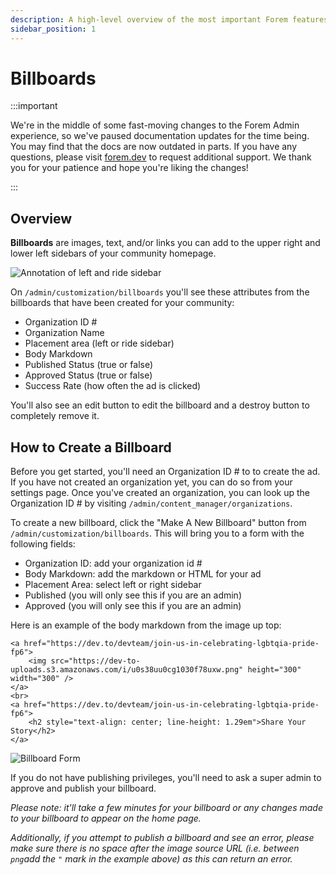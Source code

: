 ```yaml
---
description: A high-level overview of the most important Forem features.
sidebar_position: 1
---
```


# Billboards

:::important

We're in the middle of some fast-moving changes to the Forem Admin experience, so we've paused documentation updates for the time being. You may find that the docs are now outdated in parts. If you have any questions, please visit [forem.dev](https://forem.dev) to request additional support. We thank you for your patience and hope you're liking the changes!

:::

## Overview

**Billboards** are images, text, and/or links you can add to the upper right and lower left sidebars of your community homepage.

![Annotation of left and ride sidebar](https://user-images.githubusercontent.com/16007075/121432399-9e900900-c948-11eb-8f9d-db4cf3429477.png)

On `/admin/customization/billboards` you'll see these attributes from the billboards that have been created for your community:

- Organization ID \#
- Organization Name
- Placement area \(left or ride sidebar\)
- Body Markdown
- Published Status \(true or false\)
- Approved Status \(true or false\)
- Success Rate \(how often the ad is clicked\)

You'll also see an edit button to edit the billboard and a destroy button to completely remove it.

## How to Create a Billboard

Before you get started, you'll need an Organization ID # to to create the ad. If you have not created an organization yet, you can do so from your settings page. Once you've created an organization, you can look up the Organization ID \# by visiting `/admin/content_manager/organizations`.

To create a new billboard, click the "Make A New Billboard" button from `/admin/customization/billboards`. This will bring you to a form with the following fields:

- Organization ID: add your organization id \#
- Body Markdown: add the markdown or HTML for your ad
- Placement Area: select left or right sidebar
- Published (you will only see this if you are an admin)
- Approved (you will only see this if you are an admin)

Here is an example of the body markdown from the image up top:

```text
<a href="https://dev.to/devteam/join-us-in-celebrating-lgbtqia-pride-fp6">
    <img src="https://dev-to-uploads.s3.amazonaws.com/i/u0s38uu0cg1030f78uxw.png" height="300" width="300" />
</a>
<br>
<a href="https://dev.to/devteam/join-us-in-celebrating-lgbtqia-pride-fp6">
    <h2 style="text-align: center; line-height: 1.29em">Share Your Story</h2>
</a>
```

![Billboard Form](https://user-images.githubusercontent.com/16007075/121432893-3ee62d80-c949-11eb-9b80-e2ba4ce37197.png)

If you do not have publishing privileges, you'll need to ask a super admin to approve and publish your billboard.

_Please note: it'll take a few minutes for your billboard or any changes made to your billboard to appear on the home page._

_Additionally, if you attempt to publish a billboard and see an error, please make sure there is no space after the image source URL \(i.e. between `png`add the `"` mark in the example above\) as this can return an error._
